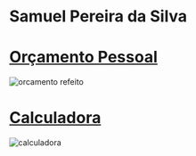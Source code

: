 
<h1>Samuel Pereira da Silva</h1>

<h1> <a href="https://github.com/SaMuELsiLVA1946731/Projetos/tree/main/OrcamentoPessoalRefeito">Orçamento Pessoal </a> </h1>

![orcamento refeito](https://github.com/user-attachments/assets/dab69ba3-293e-4d7d-9b67-c8dbb7d0f8c0)

<h1> <a href="https://github.com/SaMuELsiLVA1946731/Projetos/tree/main/calculadoraRefeito">Calculadora </a> </h1>

![calculadora](https://github.com/user-attachments/assets/b8efe597-bfec-44b2-9450-9181523ceea3)

